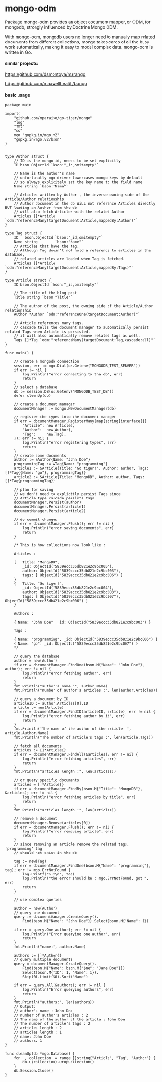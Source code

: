 mongo-odm
=========

Package mongo-odm provides an object document mapper, or ODM,
 for mongodb, strongly influenced by Doctrine Mongo ODM.

With mongo-odm, mongodb users no longer need to manually map related documents 
from different collections, mongo takes cares of all the busy work automatically,
making it easy to model complex data. mongo-odm is written in Go.


#### similar projects:

https://github.com/dsmontoya/marango

https://github.com/maxwellhealth/bongo

#### basic usage

	package main 
	
	import(
		"github.com/mparaiso/go-tiger/mongo"
		"log"
		"fmt"
		"os"
		mgo "gopkg.in/mgo.v2"
		"gopkg.in/mgo.v2/bson"
	)

	
	type Author struct {
		// ID is the mongo id, needs to be set explicitly
		ID bson.ObjectId `bson:"_id,omitempty"`
	
		// Name is the author's name
		// unfortunatly mgo driver lowercases mongo keys by default
		// so always explicitely set the key name to the field name
		Name string `bson:"Name"`
	
		// Articles written by Author , the inverse owning side of the Article/Author relationship
		// Author document in the db WiLL not reference Articles directly BUT loading an Author from the db
		// will also fetch Articles with the related Author.
		Articles []*Article `odm:"referenceMany(targetDocument:Article,mappedBy:Author)"`
	}
	
	type Tag struct {
		ID   bson.ObjectId `bson:"_id,omitempty"`
		Name string        `bson:"Name"`
		// Articles that have the tag.
		// Although Tag doesn't not hold a reference to articles in the database,
		// related articles are loaded when Tag is fetched.
		Articles []*Article `odm:"referenceMany(targetDocument:Article,mappedBy:Tags)"`
	}
	
	type Article struct {
		ID bson.ObjectId `bson:"_id,omitempty"`
	
		// The title of the blog post
		Title string `bson:"Title"`
	
		// The author of the post, the owning side of the Article/Author relationship
		Author *Author `odm:"referenceOne(targetDocument:Author)"`
	
		// Article references many tags.
		// cascade tells the document manager to automatically persist related Tags when Article is persisted,
		// it will also automatically remove related tags as well.
		Tags []*Tag `odm:"referenceMany(targetDocument:Tag,cascade:all)"`
	}
	
	func main() {
		
		// create a mongodb connection
		session, err := mgo.Dial(os.Getenv("MONGODB_TEST_SERVER"))
		if err != nil {
			log.Println("error connecting to the db", err)
			return
		}
		// select a database
		db := session.DB(os.Getenv("MONGODB_TEST_DB"))
		defer cleanUp(db)
	
		// create a document manager
		documentManager := mongo.NewDocumentManager(db)
	
		// register the types into the document manager
		if err = documentManager.RegisterMany(map[string]interface{}{
			"Article": new(Article),
			"Author":  new(Author),
			"Tag":     new(Tag),
		}); err != nil {
			log.Println("error registering types", err)
			return
		}
		// create some documents
		author := &Author{Name: "John Doe"}
		programmingTag := &Tag{Name: "programming"}
		article1 := &Article{Title: "Go tiger!", Author: author, Tags: []*Tag{{Name: "go"}, programmingTag}}
		article2 := &Article{Title: "MongoDB", Author: author, Tags: []*Tag{programmingTag}}
	
		// plan for saving
		// we don't need to explicitly persist Tags since
		// Article type cascade persists tags
		documentManager.Persist(author)
		documentManager.Persist(article1)
		documentManager.Persist(article2)
	
		// do commit changes
		if err = documentManager.Flush(); err != nil {
			log.Println("error saving documents", err)
			return
		}
	
		/* This is how collections now look like :
	
		Articles :
	
		{ 	Title: "MongoDB",
			_id: ObjectId("5839eccc35db821e2c9bc005"),
			author: ObjectId("5839eccc35db821e2c9bc003"),
			tags: [ ObjectId("5839eccc35db821e2c9bc006") ]
		}
		{ 	Title: "Go tiger!",
			_id: ObjectId("5839eccc35db821e2c9bc004"),
			author: ObjectId("5839eccc35db821e2c9bc003"),
			tags: [ ObjectId("5839eccc35db821e2c9bc007"), ObjectId("5839eccc35db821e2c9bc006") ]
		}
	
		Authors :
	
		{ Name: "John Doe", _id: ObjectId("5839eccc35db821e2c9bc003") }
	
		Tags :
	
		{ Name: "programming", _id: ObjectId("5839eccc35db821e2c9bc006") }
		{ Name: "go", _id: ObjectId("5839eccc35db821e2c9bc007") }
		*/
	
		// query the database
		author = new(Author)
		if err = documentManager.FindOne(bson.M{"Name": "John Doe"}, author); err != nil {
			log.Println("error fetching author", err)
			return
		}
		fmt.Println("author's name :", author.Name)
		fmt.Println("number of author's articles :", len(author.Articles))
	
		// query a document by ID
		articleID := author.Articles[0].ID
		article := new(Article)
		if err = documentManager.FindID(articleID, article); err != nil {
			log.Println("error fetching author by id", err)
			return
		}
		fmt.Println("The name of the author of the article :", article.Author.Name)
		fmt.Println("The number of article's tags :", len(article.Tags))
	
		// fetch all documents
		articles := []*Article{}
		if err = documentManager.FindAll(&articles); err != nil {
			log.Println("error fetching articles", err)
			return
		}
		fmt.Println("articles length :", len(articles))
	
		// or query specific documents
		articles = []*Article{}
		if err = documentManager.FindBy(bson.M{"Title": "MongoDB"}, &articles); err != nil {
			log.Println("error fetching articles by title", err)
			return
		}
		fmt.Println("articles length :", len(articles))
	
		// remove a document
		documentManager.Remove(articles[0])
		if err = documentManager.Flush(); err != nil {
			log.Println("error removing article", err)
			return
		}
		// since removing an article remove the related tags, 'programming' tag
		// should not exist in the db
	
		tag := new(Tag)
		if err = documentManager.FindOne(bson.M{"Name": "programming"}, tag); err != mgo.ErrNotFound {
			log.Printf("%+v\n", tag)
			log.Println("the error should be : mgo.ErrNotFound, got ", err)
			return
		}
	
		// use complex queries
	
		author = new(Author)
		// query one document
		query := documentManager.CreateQuery().
			Find(bson.M{"Name": "John Doe"}).Select(bson.M{"Name": 1})
	
		if err = query.One(author); err != nil {
			log.Println("Error querying one author", err)
			return
		}
		fmt.Println("name:", author.Name)
	
		authors := []*Author{}
		// query multiple documents
		query = documentManager.CreateQuery().
			Find(bson.M{"Name": bson.M{"$ne": "Jane Doe"}}).
			Select(bson.M{"ID": 1, "Name": 1}).
			Skip(0).Limit(50).Sort("Name")
	
		if err = query.All(&authors); err != nil {
			log.Println("Error querying authors", err)
			return
		}
		fmt.Println("authors:", len(authors))
		// Output:
		// author's name : John Doe
		// number of author's articles : 2
		// The name of the author of the article : John Doe
		// The number of article's tags : 2
		// articles length : 2
		// articles length : 1
		// name: John Doe
		// authors: 1
	}
	
	func cleanUp(db *mgo.Database) {
		for _, collection := range []string{"Article", "Tag", "Author"} {
			db.C(collection).DropCollection()
		}
		db.Session.Close()
	}